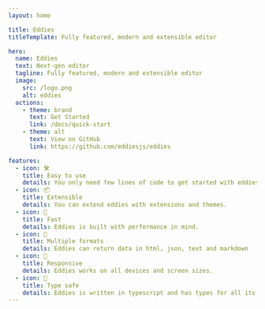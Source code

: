```yaml
---
layout: home

title: Eddies
titleTemplate: Fully featured, modern and extensible editor

hero:
  name: Eddies
  text: Next-gen editor
  tagline: Fully featured, modern and extensible editor
  image:
    src: /logo.png
    alt: eddies
  actions:
    - theme: brand
      text: Get Started
      link: /docs/quick-start
    - theme: alt
      text: View on GitHub
      link: https://github.com/eddiesjs/eddies

features:
  - icon: 🛠️
    title: Easy to use
    details: You only need few lines of code to get started with eddies.
  - icon: 📦
    title: Extensible
    details: You can extend eddies with extensions and themes.
  - icon: 🚀
    title: Fast
    details: Eddies is built with performance in mind.
  - icon: 📝
    title: Multiple formats
    details: Eddies can return data in html, json, text and markdown
  - icon: 📱
    title: Responsive
    details: Eddies works on all devices and screen sizes.
  - icon: 🔑
    title: Type safe
    details: Eddies is written in typescript and has types for all its functions.
---
```

